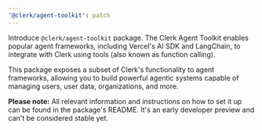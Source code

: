 ```yaml
---
'@clerk/agent-toolkit': patch
---
```


Introduce `@clerk/agent-toolkit` package. The Clerk Agent Toolkit enables popular agent frameworks, including Vercel's AI SDK and LangChain, to integrate with Clerk using tools (also known as function calling).

This package exposes a subset of Clerk's functionality to agent frameworks, allowing you to build powerful agentic systems capable of managing users, user data, organizations, and more.

**Please note:** All relevant information and instructions on how to set it up can be found in the package's README. It's an early developer preview and can't be considered stable yet.
 
